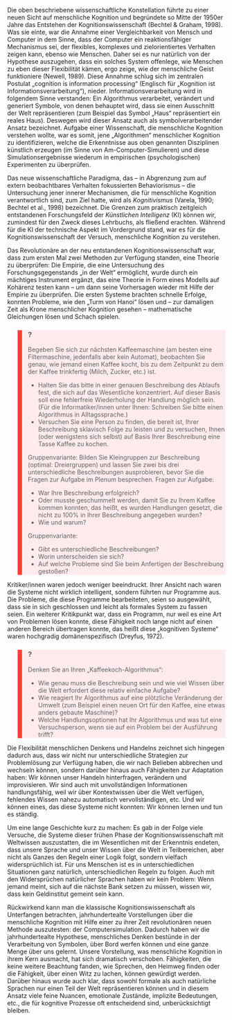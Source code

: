 Die oben beschriebene wissenschaftliche Konstellation führte zu einer neuen Sicht auf menschliche Kognition und begründete so Mitte der 1950er Jahre das Entstehen der Kognitionswissenschaft (Bechtel &amp; Graham, 1998). Was sie einte, war die Annahme einer Vergleichbarkeit von Mensch und Computer in dem Sinne, dass der Computer ein reaktionsfähiger Mechanismus sei, der flexibles, komplexes und zielorientiertes Verhalten zeigen kann, ebenso wie Menschen. Daher sei es nur natürlich von der Hypothese auszugehen, dass ein solches System offenlege, wie Menschen zu eben dieser Flexibilität kämen, ergo zeige, wie der menschliche Geist funktioniere (Newell, 1989). Diese Annahme schlug sich im zentralen Postulat „cognition is information processing“ (Englisch für „Kognition ist Informationsverarbeitung“), nieder. Informationsverarbeitung wird in folgendem Sinne verstanden: Ein Algorithmus verarbeitet, verändert und generiert Symbole, von denen behauptet wird, dass sie einen Ausschnitt der Welt repräsentieren (zum Beispiel das Symbol „Haus“ repräsentiert ein reales Haus). Deswegen wird dieser Ansatz auch als symbolverarbeitender Ansatz bezeichnet. Aufgabe einer Wissenschaft, die menschliche Kognition verstehen wollte, war es somit, jene „Algorithmen“ menschlicher Kognition zu identifizieren, welche die Erkenntnisse aus oben genannten Disziplinen künstlich erzeugen (im Sinne von Am-Computer-Simulieren) und diese Simulationsergebnisse wiederum in empirischen (psychologischen) Experimenten zu überprüfen.

Das neue wissenschaftliche Paradigma, das – in Abgrenzung zum auf extern beobachtbares Verhalten fokussierten Behaviorismus – die Untersuchung jener innerer Mechanismen, die für menschliche Kognition verantwortlich sind, zum Ziel hatte, wird als *Kognitivismus* (Varela, 1990; Bechtel et al., 1998) bezeichnet. Die Grenzen zum praktisch zeitgleich entstandenen Forschungsfeld der *Künstlichen Intelligenz* (KI) können wir, zumindest für den Zweck dieses Lehrbuchs, als fließend erachten. Während für die KI der technische Aspekt im Vordergrund stand, war es für die Kognitionswissenschaft der Versuch, menschliche Kognition zu verstehen.

Das Revolutionäre an der neu entstandenen Kognitionswissenschaft war, dass zum ersten Mal zwei Methoden zur Verfügung standen, eine Theorie zu überprüfen: Die Empirie, die eine Untersuchung des Forschungsgegenstands „in der Welt“ ermöglicht, wurde durch ein mächtiges Instrument ergänzt, das eine Theorie in Form eines Modells auf Kohärenz testen kann – um dann seine Vorhersagen wieder mit Hilfe der Empirie zu überprüfen. Die ersten Systeme brachten schnelle Erfolge, konnten Probleme, wie den „Turm von Hanoi“ lösen und – zur damaligen Zeit als Krone menschlicher Kognition gesehen – mathematische Gleichungen lösen und Schach spielen.

<blockquote style="background: #FFEBEE; border-left: 10px solid #F44336">

### ?

Begeben Sie sich zur nächsten Kaffeemaschine (am besten eine Filtermaschine, jedenfalls aber kein Automat), beobachten Sie genau, wie jemand einen Kaffee kocht, bis zu dem Zeitpunkt zu dem der Kaffee trinkfertig (Milch, Zucker, etc.) ist.

- Halten Sie das bitte in einer genauen Beschreibung des Ablaufs fest, die sich auf das Wesentliche konzentriert. Auf dieser Basis soll eine fehlerfreie Wiederholung der Handlung möglich sein. (Für die Informatiker/innen unter Ihnen: Schreiben Sie bitte einen Algorithmus in Alltagssprache.)
- Versuchen Sie eine Person zu finden, die bereit ist, Ihrer Beschreibung sklavisch Folge zu leisten und zu versuchen, Ihnen (oder wenigstens sich selbst) auf Basis Ihrer Beschreibung eine Tasse Kaffee zu kochen.

Gruppenvariante: Bilden Sie Kleingruppen zur Beschreibung (optimal: Dreiergruppen) und lassen Sie zwei bis drei unterschiedliche Beschreibungen ausprobieren, bevor Sie die Fragen zur Aufgabe im Plenum besprechen. Fragen zur Aufgabe:

- War Ihre Beschreibung erfolgreich?
- Oder musste geschummelt werden, damit Sie zu Ihrem Kaffee kommen konnten, das heißt, es wurden Handlungen gesetzt, die nicht zu 100% in Ihrer Beschreibung angegeben wurden?
- Wie und warum?

Gruppenvariante:

- Gibt es unterschiedliche Beschreibungen?
- Worin unterscheiden sie sich?
- Auf welche Probleme sind Sie beim Anfertigen der Beschreibung gestoßen?

</blockquote>

Kritiker/innen waren jedoch weniger beeindruckt. Ihrer Ansicht nach waren die Systeme nicht wirklich intelligent, sondern führten nur Programme aus. Die Probleme, die diese Programme bearbeiteten, seien so ausgewählt, dass sie in sich geschlossen und leicht als formales System zu fassen seien. Ein weiterer Kritikpunkt war, dass ein Programm, nur weil es eine Art von Problemen lösen konnte, diese Fähigkeit noch lange nicht auf einen anderen Bereich übertragen konnte, das heißt diese „kognitiven Systeme“ waren hochgradig domänenspezifisch (Dreyfus, 1972).

<blockquote style="background: #FFEBEE; border-left: 10px solid #F44336">

### ?

Denken Sie an Ihren „Kaffeekoch-Algorithmus“:

- Wie genau muss die Beschreibung sein und wie viel Wissen über die Welt erfordert diese relativ einfache Aufgabe?
- Wie reagiert Ihr Algorithmus auf eine plötzliche Veränderung der Umwelt (zum Beispiel einen neuen Ort für den Kaffee, eine etwas anders gebaute Maschine)?
- Welche Handlungsoptionen hat Ihr Algorithmus und was tut eine Versuchsperson, wenn sie auf ein Problem bei der Ausführung trifft?

</blockquote>

Die Flexibilität menschlichen Denkens und Handelns zeichnet sich hingegen dadurch aus, dass wir nicht nur unterschiedliche Strategien zur Problemlösung zur Verfügung haben, die wir nach Belieben abbrechen und wechseln können, sondern darüber hinaus auch Fähigkeiten zur Adaptation haben: Wir können unser Handeln hinterfragen, verändern und improvisieren. Wir sind auch mit unvollständigen Informationen handlungsfähig, weil wir über Kontextwissen über die Welt verfügen, fehlendes Wissen nahezu automatisch vervollständigen, etc. Und wir können eines, das diese Systeme nicht konnten: Wir können lernen und tun es ständig.

Um eine lange Geschichte kurz zu machen: Es gab in der Folge viele Versuche, die Systeme dieser frühen Phase der Kognitionswissenschaft mit Weltwissen auszustatten, die im Wesentlichen mit der Erkenntnis endeten, dass unsere Sprache und unser Wissen über die Welt in Teilbereichen, aber nicht als Ganzes den Regeln einer Logik folgt, sondern vielfach widersprüchlich ist. Für uns Menschen ist es in unterschiedlichen Situationen ganz natürlich, unterschiedlichen Regeln zu folgen. Auch mit den Widersprüchen natürlicher Sprachen haben wir kein Problem: Wenn jemand meint, sich auf die nächste Bank setzen zu müssen, wissen wir, dass kein Geldinstitut gemeint sein kann.

Rückwirkend kann man die klassische Kognitionswissenschaft als Unterfangen betrachten, jahrhundertealte Vorstellungen über die menschliche Kognition mit Hilfe einer zu ihrer Zeit revolutionären neuen Methode auszutesten: der Computersimulation. Dadurch haben wir die jahrhundertealte Hypothese, menschliches Denken bestünde in der Verarbeitung von Symbolen, über Bord werfen können und eine ganze Menge über uns gelernt. Unsere Vorstellung, was menschliche Kognition in ihrem Kern ausmacht, hat sich dramatisch verschoben. Fähigkeiten, die keine weitere Beachtung fanden, wie Sprechen, den Heimweg finden oder die Fähigkeit, über einen Witz zu lachen, können gewürdigt werden. Darüber hinaus wurde auch klar, dass sowohl formale als auch natürliche Sprachen nur einen Teil der Welt repräsentieren können und in diesem Ansatz viele feine Nuancen, emotionale Zustände, implizite Bedeutungen, etc., die für kognitive Prozesse oft entscheidend sind, unberücksichtigt bleiben.
